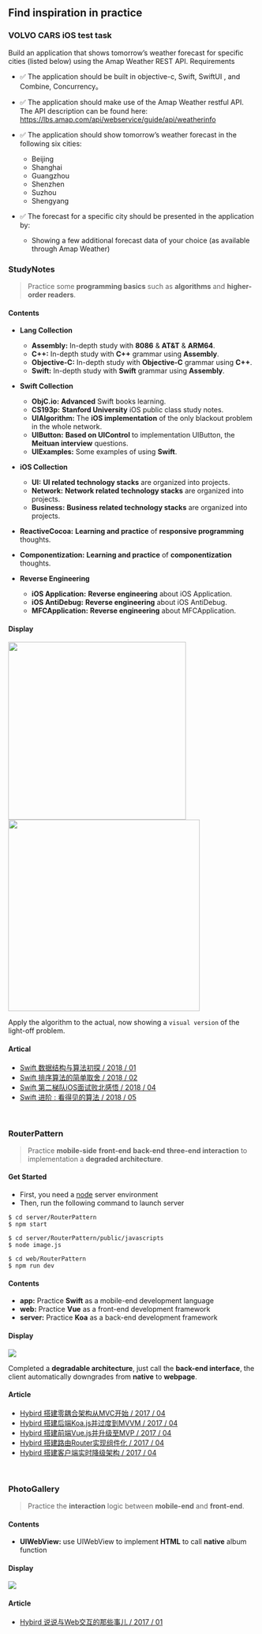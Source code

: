 ## Find inspiration in practice

### VOLVO CARS iOS test task

Build an application that shows tomorrow’s weather forecast for specific cities (listed below) using the Amap Weather REST API.
Requirements
- ✅ The application should be built in objective-c, Swift, SwiftUI , and Combine, Concurrency。
- ✅ The application should make use of the Amap Weather restful API. The API description can be found here: https://lbs.amap.com/api/webservice/guide/api/weatherinfo

- ✅ The application should show tomorrow’s weather forecast in the following six cities:
	- Beijing
	- Shanghai
	- Guangzhou
	- Shenzhen
	- Suzhou
	- Shengyang
- ✅ The forecast for a specific city should be presented in the application by: 
 	- Showing a few additional forecast data of your choice (as available through Amap Weather)


### StudyNotes
> Practice some **programming basics** such as **algorithms** and **higher-order readers**.

#### Contents

- **Lang Collection**
	- **Assembly:** In-depth study with **8086** & **AT&T** & **ARM64**. 
	- **C++:** In-depth study with **C++** grammar using **Assembly**.
	- **Objective-C:** In-depth study with **Objective-C** grammar using **C++**.
	- **Swift:** In-depth study with **Swift** grammar using **Assembly**.

- **Swift Collection**
	- **ObjC.io:** **Advanced** Swift books learning.
	- **CS193p:** **Stanford University** iOS public class study notes.
	- **UIAlgorithm:** The **iOS implementation** of the only blackout problem in the whole network.
	- **UIButton:** **Based on UIControl** to implementation UIButton, the **Meituan interview** questions.	
	- **UIExamples:** Some examples of using **Swift**.

- **iOS Collection**
	- **UI:** **UI related technology stacks** are organized into projects.
	- **Network:** **Network related technology stacks** are organized into projects.
	- **Business:** **Business related technology stacks** are organized into projects.

- **ReactiveCocoa:** **Learning and practice** of **responsive programming** thoughts.

- **Componentization:** **Learning and practice** of **componentization** thoughts.

- **Reverse Engineering**
	- **iOS Application:** **Reverse engineering** about iOS Application.
	- **iOS AntiDebug:** **Reverse engineering** about iOS AntiDebug.
	- **MFCApplication:** **Reverse engineering** about MFCApplication.
	


#### Display

<img src="./StudyNotes/Swift Collection/UIAlgorithm/UIAlgorithm/contents/img1.png" width="360"><img src="./StudyNotes/Swift Collection/UIAlgorithm/UIAlgorithm/contents/img2.gif" width="388">

Apply the algorithm to the actual, now showing a `visual version` of the light-off problem.

#### Artical

- [Swift 数据结构与算法初探 / 2018 / 01](https://coderzsq.github.io/2018/01/Swift-%E6%95%B0%E6%8D%AE%E7%BB%93%E6%9E%84%E4%B8%8E%E7%AE%97%E6%B3%95%E5%88%9D%E6%8E%A2/)
- [Swift 排序算法的简单取舍 / 2018 / 02](https://coderzsq.github.io/2018/02/Swift-%E6%8E%92%E5%BA%8F%E7%AE%97%E6%B3%95%E7%9A%84%E7%AE%80%E5%8D%95%E5%8F%96%E8%88%8D/)
- [Swift 第二梯队iOS面试败北感悟 / 2018 / 04](https://coderzsq.github.io/2018/04/Swift-%E7%AC%AC%E4%BA%8C%E6%A2%AF%E9%98%9FiOS%E9%9D%A2%E8%AF%95%E8%B4%A5%E5%8C%97%E6%84%9F%E6%82%9F/)
- [Swift 进阶 : 看得见的算法 / 2018 / 05](https://coderzsq.github.io/2018/05/Swift-%E8%BF%9B%E9%98%B6-%E7%9C%8B%E5%BE%97%E8%A7%81%E7%9A%84%E7%AE%97%E6%B3%95/)

<br/>

### RouterPattern
> Practice  **mobile-side** **front-end** **back-end** **three-end interaction** to implementation a **degraded architecture**.

#### Get Started

- First, you need a [node](https://nodejs.org/en/) server environment
- Then, run the following command to launch server

```
$ cd server/RouterPattern
$ npm start
```

```
$ cd server/RouterPattern/public/javascripts
$ node image.js
```

```
$ cd web/RouterPattern
$ npm run dev
```

#### Contents

- **app:** Practice **Swift** as a mobile-end development language
- **web:** Practice **Vue** as a front-end development framework
- **server:** Practice **Koa** as a back-end development framework

#### Display

<img src="./RouterPattern/contents/img.gif">

Completed a **degradable architecture**, just call the **back-end interface**, the client automatically downgrades from **native** to **webpage**.

#### Article

- [Hybird 搭建零耦合架构从MVC开始 / 2017 / 04](https://coderzsq.github.io/2017/04/Hybird-%E6%90%AD%E5%BB%BA%E9%9B%B6%E8%80%A6%E5%90%88%E6%9E%B6%E6%9E%84%E4%BB%8EMVC%E5%BC%80%E5%A7%8B/)
- [Hybird 搭建后端Koa.js并过度到MVVM / 2017 / 04](https://coderzsq.github.io/2017/04/Hybird-%E6%90%AD%E5%BB%BA%E5%90%8E%E7%AB%AFKoa.js%E5%B9%B6%E8%BF%87%E5%BA%A6%E5%88%B0MVVM/)
- [Hybird 搭建前端Vue.js并升级至MVP / 2017 / 04](https://coderzsq.github.io/2017/04/Hybird-%E6%90%AD%E5%BB%BA%E5%89%8D%E7%AB%AFVue.js%E5%B9%B6%E5%8D%87%E7%BA%A7%E8%87%B3MVP/)
- [Hybird 搭建路由Router实现组件化 / 2017 / 04](https://coderzsq.github.io/2017/04/Hybird-%E6%90%AD%E5%BB%BA%E8%B7%AF%E7%94%B1Router%E5%AE%9E%E7%8E%B0%E7%BB%84%E4%BB%B6%E5%8C%96/)
- [Hybird 搭建客户端实时降级架构 / 2017 / 04](https://coderzsq.github.io/2017/04/Hybird-%E6%90%AD%E5%BB%BA%E5%AE%A2%E6%88%B7%E7%AB%AF%E5%AE%9E%E6%97%B6%E9%99%8D%E7%BA%A7%E6%9E%B6%E6%9E%84/)

<br/>

### PhotoGallery
> Practice the **interaction** logic between **mobile-end** and **front-end**.

#### Contents
- **UIWebView:** use UIWebView to implement **HTML** to call **native** album function

#### Display
<img src="./PhotoGallery/contents/img.gif">

#### Article
- [Hybird 说说与Web交互的那些事儿 / 2017 / 01](https://coderzsq.github.io/2017/01/Hybird-%E8%AF%B4%E8%AF%B4%E4%B8%8EWeb%E4%BA%A4%E4%BA%92%E7%9A%84%E9%82%A3%E4%BA%9B%E4%BA%8B%E5%84%BF/)